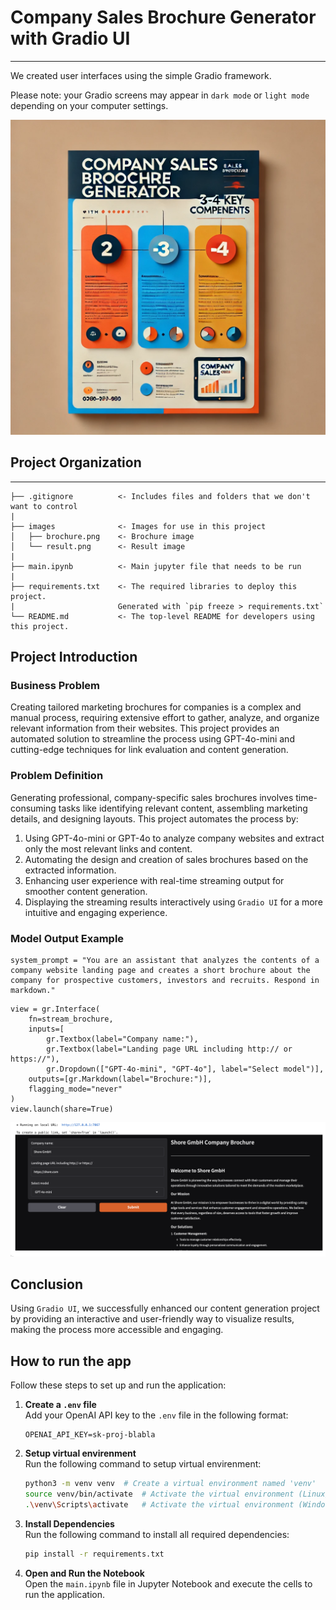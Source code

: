 # Company Sales Brochure Generator with Gradio UI
***
We created user interfaces using the simple Gradio framework.

Please note: your Gradio screens may appear in `dark mode` or `light mode` depending on your computer settings.

![Brochure](https://github.com/MihranD/Streaming-on-GradioUI/blob/main/images/brochure.png)

## Project Organization
----------------------------------------------------------------------------------------------
    ├── .gitignore          <- Includes files and folders that we don't want to control
    |
    ├── images              <- Images for use in this project
    │   ├── brochure.png    <- Brochure image
    │   └── result.png      <- Result image
    |
    ├── main.ipynb          <- Main jupyter file that needs to be run
    |
    ├── requirements.txt    <- The required libraries to deploy this project. 
    |                       Generated with `pip freeze > requirements.txt`
    └── README.md           <- The top-level README for developers using this project.

## Project Introduction

### Business Problem

Creating tailored marketing brochures for companies is a complex and manual process, requiring extensive effort to gather, analyze, and organize relevant information from their websites. This project provides an automated solution to streamline the process using GPT-4o-mini and cutting-edge techniques for link evaluation and content generation.

### Problem Definition

Generating professional, company-specific sales brochures involves time-consuming tasks like identifying relevant content, assembling marketing details, and designing layouts. This project automates the process by:

1. Using GPT-4o-mini or GPT-4o to analyze company websites and extract only the most relevant links and content.
2. Automating the design and creation of sales brochures based on the extracted information.
3. Enhancing user experience with real-time streaming output for smoother content generation.
4. Displaying the streaming results interactively using `Gradio UI` for a more intuitive and engaging experience.

### Model Output Example

```
system_prompt = "You are an assistant that analyzes the contents of a company website landing page and creates a short brochure about the company for prospective customers, investors and recruits. Respond in markdown."
```

```
view = gr.Interface(
    fn=stream_brochure,
    inputs=[
        gr.Textbox(label="Company name:"),
        gr.Textbox(label="Landing page URL including http:// or https://"),
        gr.Dropdown(["GPT-4o-mini", "GPT-4o"], label="Select model")],
    outputs=[gr.Markdown(label="Brochure:")],
    flagging_mode="never"
)
view.launch(share=True)
```

![Result](https://github.com/MihranD/Streaming-on-GradioUI/blob/main/images/result.png)

## Conclusion

Using `Gradio UI`, we successfully enhanced our content generation project by providing an interactive and user-friendly way to visualize results, making the process more accessible and engaging.

## How to run the app

Follow these steps to set up and run the application:

1. **Create a `.env` file**  
   Add your OpenAI API key to the `.env` file in the following format:  
   ```plaintext
   OPENAI_API_KEY=sk-proj-blabla
   ```
   
2. **Setup virtual envirenment**  
   Run the following command to setup virtual envirenment:  
   ```bash
   python3 -m venv venv  # Create a virtual environment named 'venv'
   source venv/bin/activate  # Activate the virtual environment (Linux/Mac)'
   .\venv\Scripts\activate   # Activate the virtual environment (Windows)'
   ```

3. **Install Dependencies**  
   Run the following command to install all required dependencies:  
   ```bash
   pip install -r requirements.txt
   ```

4. **Open and Run the Notebook**  
   Open the `main.ipynb` file in Jupyter Notebook and execute the cells to run the application.


